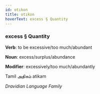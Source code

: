 ```yaml
---
id: otıkon
title: otıkon
hoverText: excess § Quantity
---
```


### excess § Quantity

**Verb**: to be excessive/too much/abundant

**Noun**: excess/surplus/abundance

**Modifier**: excessively/too much/abundantly

Tamil அதிகம் atikam 

*Dravidian Language Family*